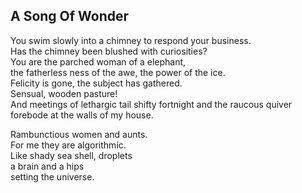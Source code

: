 A Song Of Wonder
----------------
You swim slowly into a chimney to respond your business.  
Has the chimney been blushed with curiosities?  
You are the parched woman of a elephant,  
the fatherless ness of the awe, the power of the ice.  
Felicity is gone, the subject has gathered.  
Sensual, wooden pasture!  
And meetings of lethargic tail shifty fortnight and the raucous quiver  
forebode at the walls of my house.  
  
Rambunctious women and aunts.  
For me they are algorithmic.  
Like shady sea shell, droplets  
a brain and a hips  
setting the universe.  
